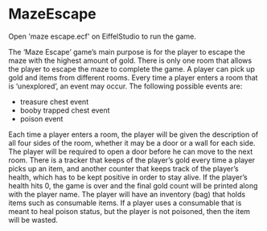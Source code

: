 # MazeEscape
Open 'maze escape.ecf' on EiffelStudio to run the game.

The ‘Maze Escape’ game’s main purpose is for the player to escape the maze with the highest amount of gold. There is only one room that allows the player to escape the maze to complete the game. A player can pick up gold and items from different rooms. Every time a player enters a room that is ‘unexplored’, an event may occur. The following possible events are:
- treasure chest event
- booby trapped chest event
- poison event

Each time a player enters a room, the player will be given the description of all four sides of the room, whether it may be a door or a wall for each side. The player will be required to open a door before he can move to the next room. There is a tracker that keeps of the player’s gold every time a player picks up an item, and another counter that keeps track of the player’s health, which has to be kept positive in order to stay alive. If the player’s health hits 0, the game is over and the final gold count will be printed along with the player name. The player will have an inventory (bag) that holds items such as consumable items. If a player uses a consumable that is meant to heal poison status, but the player is not poisoned, then the item will be wasted.
